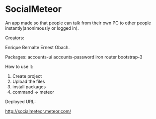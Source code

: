 SocialMeteor
============

An app made so that people can talk from their own PC to other people instantly(anonimously or logged in).

Creators:
  
  Enrique Bernalte
  Ernest Obach.

Packages: 
  accounts-ui
  accounts-password
  iron router
  bootstrap-3

How to use it:

  1) Create project
  2) Upload the files
  3) install packages
  4) command -> meteor

Deployed URL:

  http://socialmeteor.meteor.com/

